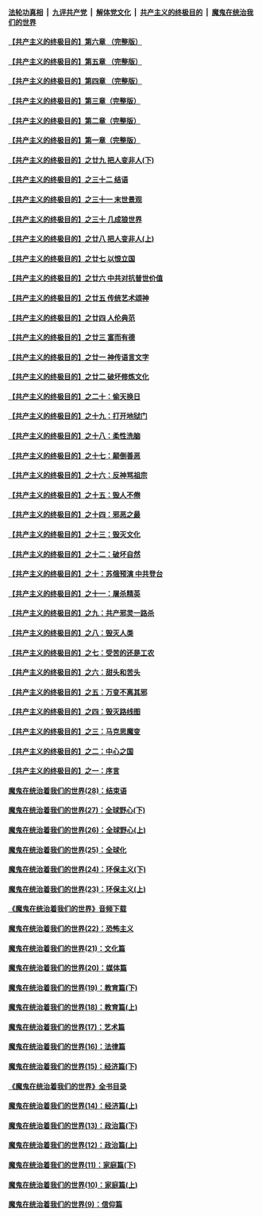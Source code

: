 ####  [法轮功真相](../../../../basic/blob/master/README.md?t=12101839) &nbsp;|&nbsp; [九评共产党](../../../../9ping.md/blob/master/README.md?t=12101839) &nbsp;|&nbsp; [解体党文化](../../../../jtdwh.md/blob/master/README.md?t=12101839)  &nbsp;|&nbsp; [共产主义的终极目的](../../../../gczydzjmd.md/blob/master/README.md?t=12101839) &nbsp;|&nbsp; [魔鬼在统治我们的世界](../../../../mgztzwmdsj.md/blob/master/README.md?t=12101839) 

#### [【共产主义的终极目的】第六章 （完整版）](../pages/nsc422/n11428913.md?t=12101839) 

#### [【共产主义的终极目的】第五章 （完整版）](../pages/nsc422/n11428912.md?t=12101839) 

#### [【共产主义的终极目的】第四章 （完整版）](../pages/nsc422/n11428907.md?t=12101839) 

#### [【共产主义的终极目的】第三章（完整版）](../pages/nsc422/n11428848.md?t=12101839) 

#### [【共产主义的终极目的】第二章（完整版）](../pages/nsc422/n11428831.md?t=12101839) 

#### [【共产主义的终极目的】第一章（完整版）](../pages/nsc422/n11417651.md?t=12101839) 

#### [【共产主义的终极目的】之廿九 把人变非人(下)](../pages/nsc422/n11344140.md?t=12101839) 

#### [【共产主义的终极目的】之三十二 结语](../pages/nsc422/n11360535.md?t=12101839) 

#### [【共产主义的终极目的】之三十一 末世景观](../pages/nsc422/n11351129.md?t=12101839) 

#### [【共产主义的终极目的】之三十 几成狼世界](../pages/nsc422/n11348280.md?t=12101839) 

#### [【共产主义的终极目的】之廿八 把人变非人(上)](../pages/nsc422/n11340492.md?t=12101839) 

#### [【共产主义的终极目的】之廿七 以恨立国](../pages/nsc422/n11336944.md?t=12101839) 

#### [【共产主义的终极目的】之廿六 中共对抗普世价值](../pages/nsc422/n11324785.md?t=12101839) 

#### [【共产主义的终极目的】之廿五 传统艺术颂神](../pages/nsc422/n11296396.md?t=12101839) 

#### [【共产主义的终极目的】之廿四 人伦典范](../pages/nsc422/n11296397.md?t=12101839) 

#### [【共产主义的终极目的】之廿三 富而有德](../pages/nsc422/n11283598.md?t=12101839) 

#### [【共产主义的终极目的】之廿一 神传语言文字](../pages/nsc422/n11263265.md?t=12101839) 

#### [【共产主义的终极目的】之廿二 破坏修炼文化](../pages/nsc422/n11245728.md?t=12101839) 

#### [【共产主义的终极目的】之二十：偷天换日](../pages/nsc422/n11238846.md?t=12101839) 

#### [【共产主义的终极目的】之十九：打开地狱门](../pages/nsc422/n11206376.md?t=12101839) 

#### [【共产主义的终极目的】之十八：柔性洗脑](../pages/nsc422/n11199994.md?t=12101839) 

#### [【共产主义的终极目的】之十七：颠倒善恶](../pages/nsc422/n11179782.md?t=12101839) 

#### [【共产主义的终极目的】之十六：反神骂祖宗](../pages/nsc422/n11166798.md?t=12101839) 

#### [【共产主义的终极目的】之十五：毁人不倦](../pages/nsc422/n11166792.md?t=12101839) 

#### [【共产主义的终极目的】之十四：邪恶之最](../pages/nsc422/n11150249.md?t=12101839) 

#### [【共产主义的终极目的】之十三：毁灭文化](../pages/nsc422/n11135227.md?t=12101839) 

#### [【共产主义的终极目的】之十二：破坏自然](../pages/nsc422/n11135214.md?t=12101839) 

#### [【共产主义的终极目的】之十：苏俄预演 中共登台](../pages/nsc422/n11118424.md?t=12101839) 

#### [【共产主义的终极目的】之十一：屠杀精英](../pages/nsc422/n11118442.md?t=12101839) 

#### [【共产主义的终极目的】之九：共产邪灵一路杀](../pages/nsc422/n11114139.md?t=12101839) 

#### [【共产主义的终极目的】之八：毁灭人类](../pages/nsc422/n11108503.md?t=12101839) 

#### [【共产主义的终极目的】之七：受苦的还是工农](../pages/nsc422/n11101809.md?t=12101839) 

#### [【共产主义的终极目的】之六：甜头和苦头](../pages/nsc422/n11096971.md?t=12101839) 

#### [【共产主义的终极目的】之五：万变不离其邪](../pages/nsc422/n11091285.md?t=12101839) 

#### [【共产主义的终极目的】之四：毁灭路线图](../pages/nsc422/n11086284.md?t=12101839) 

#### [【共产主义的终极目的】之三：马克思魔变](../pages/nsc422/n11061941.md?t=12101839) 

#### [【共产主义的终极目的】之二：中心之国](../pages/nsc422/n11047728.md?t=12101839) 

#### [【共产主义的终极目的】之一：序言](../pages/nsc422/n11086077.md?t=12101839) 

#### [魔鬼在统治着我们的世界(28)：结束语](../pages/nsc422/n10936246.md?t=12101839) 

#### [魔鬼在统治着我们的世界(27)：全球野心(下)](../pages/nsc422/n10928319.md?t=12101839) 

#### [魔鬼在统治着我们的世界(26)：全球野心(上)](../pages/nsc422/n10900318.md?t=12101839) 

#### [魔鬼在统治着我们的世界(25)：全球化](../pages/nsc422/n10788205.md?t=12101839) 

#### [魔鬼在统治着我们的世界(24)：环保主义(下)](../pages/nsc422/n10695307.md?t=12101839) 

#### [魔鬼在统治着我们的世界(23)：环保主义(上)](../pages/nsc422/n10688613.md?t=12101839) 

#### [《魔鬼在统治着我们的世界》音频下载](../pages/nsc422/n10635553.md?t=12101839) 

#### [魔鬼在统治着我们的世界(22)：恐怖主义](../pages/nsc422/n10614727.md?t=12101839) 

#### [魔鬼在统治着我们的世界(21)：文化篇](../pages/nsc422/n10597706.md?t=12101839) 

#### [魔鬼在统治着我们的世界(20)：媒体篇](../pages/nsc422/n10586579.md?t=12101839) 

#### [魔鬼在统治着我们的世界(19)：教育篇(下)](../pages/nsc422/n10564808.md?t=12101839) 

#### [魔鬼在统治着我们的世界(18)：教育篇(上)](../pages/nsc422/n10526970.md?t=12101839) 

#### [魔鬼在统治着我们的世界(17)：艺术篇](../pages/nsc422/n10499093.md?t=12101839) 

#### [魔鬼在统治着我们的世界(16)：法律篇](../pages/nsc422/n10485969.md?t=12101839) 

#### [魔鬼在统治着我们的世界(15)：经济篇(下)](../pages/nsc422/n10469975.md?t=12101839) 

#### [《魔鬼在统治着我们的世界》全书目录](../pages/nsc422/n10464261.md?t=12101839) 

#### [魔鬼在统治着我们的世界(14)：经济篇(上)](../pages/nsc422/n10457370.md?t=12101839) 

#### [魔鬼在统治着我们的世界(13)：政治篇(下)](../pages/nsc422/n10448270.md?t=12101839) 

#### [魔鬼在统治着我们的世界(12)：政治篇(上)](../pages/nsc422/n10444576.md?t=12101839) 

#### [魔鬼在统治着我们的世界(11)：家庭篇(下)](../pages/nsc422/n10440961.md?t=12101839) 

#### [魔鬼在统治着我们的世界(10)：家庭篇(上)](../pages/nsc422/n10435448.md?t=12101839) 

#### [魔鬼在统治着我们的世界(9)：信仰篇](../pages/nsc422/n10432159.md?t=12101839) 

